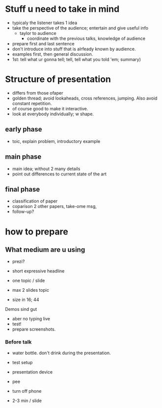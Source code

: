 # Stuff u need to take in mind 

- typicaly the listener takes 1 idea
- take the perspective of the audience; entertain and give useful info
  - taylor to audience
    - coordinate with the previous talks, knowledge of audience
- prepare first and last sentence
- don't introduce into stuff that is alrfeady known by audience.
- examples first, then general discussion.
- 1st: tell what ur gonna tell; tell, tell what you told 'em; summary)


# Structure of presentation
- differs from those ofaper
- golden thread; avoid lookaheads, cross references, jumping. Also avoid
  constant repetition.
- of course good to make it interactive.
- look at everybody individually; w shape.

## early phase
- toic, explain problem, introductory example

## main phase
- main idea; without 2 many details
- point out differences to current state of the art


## final phase
- classification of paper
- coparison 2 other papers, take-ome msg,
- follow-up?



# how to prepare
## What medium are u using

- prezi?
- short expressive headline
- one topic / slide
- max 2 slides  topic

- size in  16; 44

Demos sind gut
- aber no typing live
- test!
- prepare screenshots.


### Before talk
- water bottle. don't drink during the presentation.
- test setup
- presentation device
- pee
- turn off phone

- 2-3 min / slide

